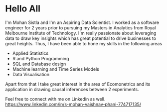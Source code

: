 # Hello All

I'm Mohan Sistla and I'm an Aspiring Data Scientist. I worked as a software engineer for 2 years prior to pursuing my Masters in Analytics from Royal Melbourne Institute of Technology. I'm really passionate about leveraging data to draw key insights which has great potential to drive businesses to great heights. Thus, I have been able to hone my skills in the following areas 

* Applied Statistics
* R and Python Programming
* SQL and Database design 
* Machine learning and Time Series Models
* Data Visualisation

Apart from that I take great interest in the area of Ecomonetrics and its application in drawing causal inferences between 2 experiments. 

Feel free to connect with me on Linkedin as well.
https://www.linkedin.com/in/s-mohan-vaishnav-phani-774717135/




